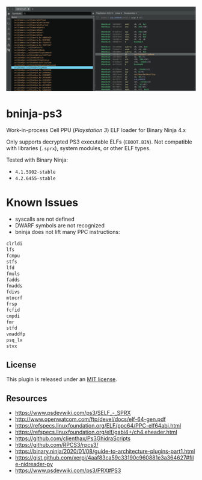 ![](image.png)

# bninja-ps3

Work-in-process Cell PPU (*Playstation 3*) ELF loader for Binary Ninja 4.x

Only supports decrypted PS3 executable ELFs (`EBOOT.BIN`). Not compatible with libraries (`.sprx`), system modules, or other ELF types.

Tested with Binary Ninja:
* `4.1.5902-stable`
* `4.2.6455-stable`

# Known Issues

* syscalls are not defined
* DWARF symbols are not recognized
* bninja does not lift many PPC instructions:
```
clrldi
lfs
fcmpu
stfs
lfd
fmuls
fadds
fmadds
fdivs
mtocrf
frsp
fcfid
cmpdi
fmr
stfd
vmaddfp
psq_lx
stvx
```

## License

This plugin is released under an [MIT license](./license).

## Resources

* https://www.psdevwiki.com/ps3/SELF_-_SPRX
* http://www.openwatcom.com/ftp/devel/docs/elf-64-gen.pdf
* https://refspecs.linuxfoundation.org/ELF/ppc64/PPC-elf64abi.html
* https://refspecs.linuxfoundation.org/elf/gabi4+/ch4.eheader.html
* https://github.com/clienthax/Ps3GhidraScripts
* https://github.com/RPCS3/rpcs3/
* https://binary.ninja/2020/01/08/guide-to-architecture-plugins-part1.html
* https://gist.github.com/xerpi/4aaf83ca59c33190c960881e3a364627#file-nidreader-py
* https://www.psdevwiki.com/ps3/PRX#PS3